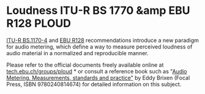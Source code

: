 # Loudness ITU-R BS 1770 &amp EBU R128 PLOUD

[ITU-R BS.1170-4](https://www.itu.int/dms_pubrec/itu-r/rec/bs/R-REC-BS.1770-4-201510-I!!PDF-E.pdf) and [EBU R128](https://tech.ebu.ch/docs/r/r128.pdf) recommendations introduce a new paradigm for audio metering, which define a way to measure perceived loudness of audio material in a normalized and reproducible manner.

Please refer to the official documents freely available online at [tech.ebu.ch/groups/ploud](https://tech.ebu.ch/groups/ploud) *
or consult a reference book such as "[Audio Metering. Measurements, standards and practice"](https://www.routledge.com/Audio-Metering-Measurements-Standards-and-Practice/Brixen/p/book/9781138909113) by Eddy Brixen (Focal Press, ISBN 9780240814674) for detailed information on this subject.
